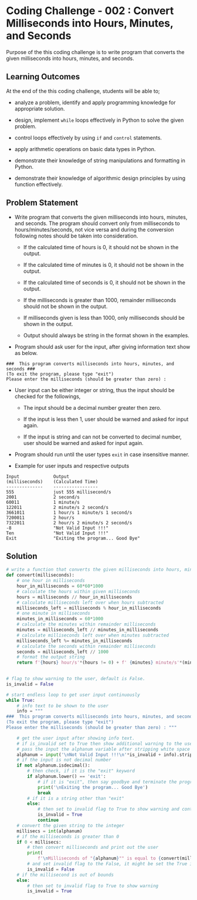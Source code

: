 # Coding Challenge - 002 : Convert Milliseconds into Hours, Minutes, and Seconds

Purpose of the this coding challenge is to write program that converts the given milliseconds into hours, minutes, and seconds.

## Learning Outcomes

At the end of the this coding challenge, students will be able to;

- analyze a problem, identify and apply programming knowledge for appropriate solution.

- design, implement `while` loops effectively in Python to solve the given problem.

- control loops effectively by using `if` and `control` statements.

- apply arithmetic operations on basic data types in Python.

- demonstrate their knowledge of string manipulations and formatting in Python.

- demonstrate their knowledge of algorithmic design principles by using function effectively.

   
## Problem Statement

- Write program that converts the given milliseconds into hours, minutes, and seconds. The program should convert only from milliseconds to hours/minutes/seconds, not vice versa and during the conversion following notes should be taken into consideration.

   - If the calculated time of hours is 0, it should not be shown in the output.

   - If the calculated time of minutes is 0, it should not be shown in the output.

   - If the calculated time of seconds is 0, it should not be shown in the output.

   - If the milliseconds is greater than 1000, remainder milliseconds should not be shown in the output.

   - If milliseconds given is less than 1000, only milliseconds should be shown in the output.

   - Output should always be string in the format shown in the examples.

- Program should ask user for the input, after giving information text show as below.

```text
###  This program converts milliseconds into hours, minutes, and seconds ###
(To exit the program, please type "exit")
Please enter the milliseconds (should be greater than zero) :  
```

- User input can be either integer or string, thus the input should be checked for the followings,

   - The input should be a decimal number greater then zero.
   
   - If the input is less then 1, user should be warned and asked for input again.

   - If the input is string and can not be converted to decimal number, user should be warned and asked for input again.

- Program should run until the user types `exit` in case insensitive manner.
   
- Example for user inputs and respective outputs

```
Input             Output
(milliseconds)    (Calculated Time) 
--------------    -----------------
555               just 555 millisecond/s
2001              2 second/s
60011             1 minute/s
122011            2 minute/s 2 second/s
3661011           1 hour/s 1 minute/s 1 second/s
7200011           2 hour/s
7322011           2 hour/s 2 minute/s 2 second/s
-8                "Not Valid Input !!!"
Ten               "Not Valid Input !!!"
Exit              "Exiting the program... Good Bye"
```

## Solution

```python
# write a function that converts the given milliseconds into hours, minutes, and seconds
def convert(milliseconds):
    # one hour in milliseconds
    hour_in_milliseconds = 60*60*1000
    # calculate the hours within given milliseconds
    hours = milliseconds // hour_in_milliseconds
    # calculate milliseconds left over when hours subtracted
    milliseconds_left = milliseconds % hour_in_milliseconds
    # one minute in milliseconds
    minutes_in_milliseconds = 60*1000
    # calculate the minutes within remainder milliseconds
    minutes = milliseconds_left // minutes_in_milliseconds
    # calculate milliseconds left over when minutes subtracted
    milliseconds_left %= minutes_in_milliseconds
    # calculate the seconds within remainder milliseconds
    seconds = milliseconds_left // 1000
    # format the output string
    return f'{hours} hour/s'*(hours != 0) + f' {minutes} minute/s'*(minutes != 0) + f' {seconds} second/s' *(seconds != 0) or f'just {milliseconds} millisecond/s' * (milliseconds < 1000)
    

# flag to show warning to the user, default is False.
is_invalid = False

# start endless loop to get user input continuously
while True:
    # info text to be shown to the user
    info = """
###  This program converts milliseconds into hours, minutes, and seconds ###
(To exit the program, please type "exit")
Please enter the milliseconds (should be greater than zero) : """

    # get the user input after showing info text.
    # if is_invalid set to True then show additional warning to the user
    # pass the input the alphanum variable after stripping white space characters
    alphanum = input('\nNot Valid Input !!!\n'*is_invalid + info).strip()
    # if the input is not decimal number
    if not alphanum.isdecimal():
        # then check, if it is the "exit" keyword
        if alphanum.lower() == 'exit':
            # if it is "exit", then say goodbye and terminate the program
            print('\nExiting the program... Good Bye')
            break
        # if it is a string other than "exit"
        else:
            # then set to invalid flag to True to show warning and continue with next cycle
            is_invalid = True
            continue
    # convert the given string to the integer
    millisecs = int(alphanum)
    # if the milliseconds is greater than 0
    if 0 < millisecs:
        # then convert milliseconds and print out the user
        print(
            f'\nMilliseconds of "{alphanum}"" is equal to {convert(millisecs)}')
        # and set invalid flag to the False, it might be set the True in previous cycle
        is_invalid = False
    # if the millisecond is out of bounds
    else:
        # then set to invalid flag to True to show warning
        is_invalid = True
```
